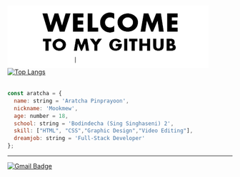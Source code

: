 
<br></br>
<img align="left" src="https://github.com/aratchamm/aratchamm/blob/master/gif.gif">
[![Top Langs](https://github-readme-stats.vercel.app/api/top-langs/?username=aratchamm&layout=compact)](https://github.com/anuraghazra/github-readme-stats)
<br></br>

```javascript
const aratcha = {
  name: string = 'Aratcha Pinprayoon',
  nickname: 'Mookmew',
  age: number = 18,
  school: string = 'Bodindecha (Sing Singhaseni) 2',
  skill: ["HTML", "CSS","Graphic Design","Video Editing"],
  dreamjob: string = 'Full-Stack Developer'
};
```
---
[![Gmail Badge](https://img.shields.io/badge/-aratcha.mm@gmail.com-d14836?style=flat-square&logo=Gmail&logoColor=white&color=313131&link=mailto:aratcha.mm@gmail.com)](mailto:defcon.aratcha.mm@gmail.com)

